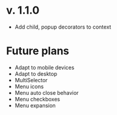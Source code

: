# v. 1.1.0

* Add child, popup decorators to context

# Future plans

* Adapt to mobile devices
* Adapt to desktop
* MultiSelector
* Menu icons
* Menu auto close behavior
* Menu checkboxes
* Menu expansion
